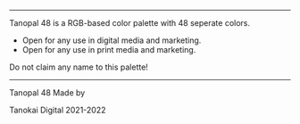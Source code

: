 _________________________________________________________________

Tanopal 48 is a RGB-based color palette with 48 seperate colors.

- Open for any use in digital media and marketing.
- Open for any use in print media and marketing.

Do not claim any name to this palette!

__________________

Tanopal 48
Made by

Tanokai Digital
2021-2022
